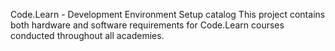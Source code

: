 Code.Learn - Development Environment Setup catalog
This project contains both hardware and software requirements for Code.Learn courses conducted throughout all academies.
